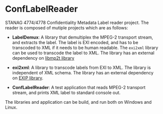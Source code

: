 # ConfLabelReader
STANAG 4774/4778 Confidentiality Metadata Label reader project.  The reader is 
composed of mutiple projects which are as follows:

* __LabelDemux__: A library that demultiplex the MPEG-2 transport stream, and 
extracts the label.  The label is EXI encoded, and has to be transcoded to XML
if it needs to be human readable.  The `exi2xml` library can be used to transcode
the label to XML.  The library has an external dependency on [libmp2t library](
https://github.com/jimcavoy/mp2tp)

* __exi2xml__: A library to transcode labels from EXI to XML.  The library is 
independent of XML schema.  The library has an external dependency on [EXIP 
library](http://exip.sourceforge.net/).

* __ConfLabelReader__: A test application that reads MPEG-2 transport stream, and
prints XML label to standard console out.

The libraries and application can be build, and run both on Windows and Linux.
